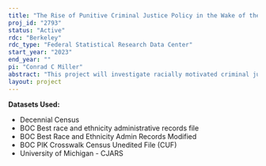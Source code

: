 ```yaml
---
title: "The Rise of Punitive Criminal Justice Policy in the Wake of the Great Migration"
proj_id: "2793"
status: "Active"
rdc: "Berkeley"
rdc_type: "Federal Statistical Research Data Center"
start_year: "2023"
end_year: ""
pi: "Conrad C Miller"
abstract: "This project will investigate racially motivated criminal justice policy using the mid-20th century Great Migration (a phenomenon where millions of Black Americans left largely rural communities in the southern United States in search of economic, social, and political freedom in northern and western cities) as a natural experiment. Researchers will quantify the causal relationship between area-level Great Migration population inflows and local punishment severity answering the question to what extent did increases in criminal justice punitiveness arise in response to growing urban Black communities in northern and western metropolitan areas?"
layout: project
---
```


**Datasets Used:**

  - Decennial Census 
  - BOC Best race and ethnicity administrative records file 
  - BOC Best Race and Ethnicity Admin Records Modified 
  - BOC PIK Crosswalk Census Unedited File (CUF) 
  - University of Michigan - CJARS 

